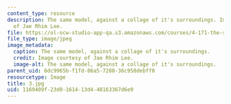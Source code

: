 ```yaml
---
content_type: resource
description: The same model, against a collage of it's surroundings. Image courtesy
  of Jae Rhim Lee.
file: https://ol-ocw-studio-app-qa.s3.amazonaws.com/courses/4-171-the-space-between-workshop-fall-2004/1169409f23d0161413d448163367d6e9_3.jpg
file_type: image/jpeg
image_metadata:
  caption: The same model, against a collage of it's surroundings.
  credit: Image courtesy of Jae Rhim Lee.
  image-alt: The same model, against a collage of it's surroundings.
parent_uid: 6dc9965b-f1fd-86a5-7280-36c950debff0
resourcetype: Image
title: 3.jpg
uid: 1169409f-23d0-1614-13d4-48163367d6e9
---
```


